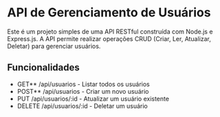 # API de Gerenciamento de Usuários

Este é um projeto simples de uma API RESTful construída com Node.js e Express.js. A API permite realizar operações CRUD (Criar, Ler, Atualizar, Deletar) para gerenciar usuários.

## Funcionalidades

- GET** /api/usuarios - Listar todos os usuários
- POST** /api/usuarios - Criar um novo usuário
- PUT /api/usuarios/:id - Atualizar um usuário existente
- DELETE /api/usuarios/:id - Deletar um usuário

